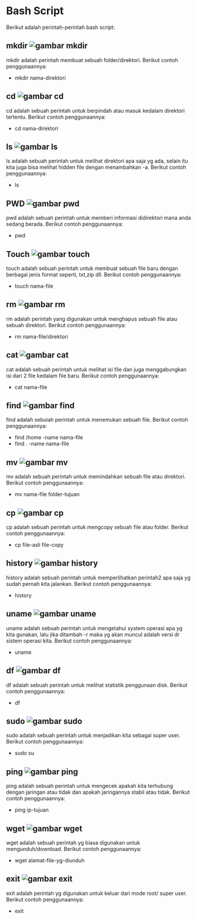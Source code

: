 # Bash Script
Berikut adalah perintah-perintah bash script:

## mkdir ![gambar mkdir](assets/mkdir.png)
mkdir adalah perintah membuat sebuah folder/direktori. Berikut contoh penggunaannya:
- mkdir nama-direktori

## cd ![gambar cd](assets/CD.png)
cd adalah sebuah perintah untuk berpindah atau masuk kedalam direktori tertentu. Berikut contoh penggunaannya:
- cd nama-direktori

## ls ![gambar ls](assets/ls.png)
ls adalah sebuah perintah untuk melihat direktori apa saja yg ada, selain itu kita juga bisa melihat hidden file dengan menambahkan -a. Berikut contoh penggunaannya:
- ls

## PWD ![gambar pwd](assets/PWD.png)
pwd adalah sebuah perintah untuk memberi informasi didirektori mana anda sedang berada. Berikut contoh penggunaannya:
- pwd

## Touch ![gambar touch](assets/touch.png)
touch adalah sebuah perintah untuk membuat sebuah file baru dengan berbagai jenis format seperti, txt,zip dll. Berikut contoh penggunaannya:
- touch nama-file

## rm ![gambar rm](assets/rm-6.png)
rm adalah perintah yang digunakan untuk menghapus sebuah file atau sebuah direktori. Berikut contoh penggunaannya:
- rm nama-file/direktori

## cat ![gambar cat](assets/cat.png)
cat adalah sebuah perintah untuk melihat isi file dan juga menggabungkan isi dari 2 file kedalam file baru. Berikut contoh penggunaannya:
- cat nama-file

## find ![gambar find](assets/find.png)
find adalah sebuiah perintah untuk menemukan sebuah file. Berikut contoh penggunaannya:
- find /home -name nama-file
- find . -name nama-file

## mv ![gambar mv](assets/mv.png)
mv adalah sebuah perintah untuk memindahkan sebuah file atau direktori. Berikut contoh penggunaannya:
- mv nama-file folder-tujuan

## cp ![gambar cp](assets/cp.png)
cp adalah sebuah perintah untuk mengcopy sebuah file atau folder. Berikut contoh penggunaannya:
- cp file-asli file-copy

## history ![gambar history](assets/history.png)
history adalah sebuah perintah untuk memperlihatkan perintah2 apa saja yg sudah pernah kita jalankan. Berikut contoh penggunaannya:
- history

## uname ![gambar uname](assets/uname.png)
uname adalah sebuah perintah untuk mengetahui system operasi apa yg kita gunakan, lalu jika ditambah -r maka yg akan muncul adalah versi dr sistem operasi kita. Berikut contoh penggunaannya:
- uname

## df ![gambar df](assets/df.png)
df adalah sebuah perintah untuk melihat statistik penggunaan disk. Berikut contoh penggunaannya:
- df

## sudo ![gambar sudo](assets/sudo.png)
sudo adalah sebuah perintah untuk menjadikan kita sebagai super user. Berikut contoh penggunaannya:
- sudo su

## ping ![gambar ping](assets/ping.png)
ping adalah sebuah perintah untuk mengecek apakah kita terhubung dengan jaringan atau tidak dan apakah jaringannya stabil atau tidak. Berikut contoh penggunaannya:
- ping ip-tujuan

## wget ![gambar wget](assets/wget.png)
wget adalah sebuah perintah yg biasa digunakan untuk mengunduh/download. Berikut contoh penggunaannya:
- wget alamat-file-yg-diunduh

## exit ![gambar exit](assets/exit.png)
exit adalah perintah yg digunakan untuk keluar dari mode root/ super user. Berikut contoh penggunaannya:
- exit